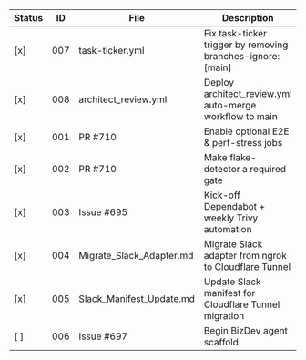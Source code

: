 | Status | ID  | File                       | Description                                               |
|--------|-----|----------------------------|-----------------------------------------------------------|
| [x]    | 007 | task-ticker.yml            | Fix task-ticker trigger by removing branches-ignore: [main] |
| [x]   | 008 | architect_review.yml       | Deploy architect_review.yml auto-merge workflow to main   |
| [x]    | 001 | PR #710                    | Enable optional E2E & perf-stress jobs                    |
| [x]    | 002 | PR #710                    | Make flake-detector a required gate                       |
| [x]    | 003 | Issue #695                 | Kick-off Dependabot + weekly Trivy automation             |
| [x]   | 004 | Migrate_Slack_Adapter.md   | Migrate Slack adapter from ngrok to Cloudflare Tunnel     |
| [x]   | 005 | Slack_Manifest_Update.md   | Update Slack manifest for Cloudflare Tunnel migration     |
| [ ]    | 006 | Issue #697                 | Begin BizDev agent scaffold                               |

